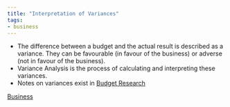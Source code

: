 ```yaml
---
title: "Interpretation of Variances"
tags:
- business
---
```



- The difference between a budget and the actual result is described as a variance. They can be favourable (in favour of the business) or adverse (not in favour of the business).
- Variance Analysis is the process of calculating and interpreting these variances.
- Notes on variances exist in [Budget Research](sixth/Business/Units/nd/BudgetResearch)



[Business](/Business)